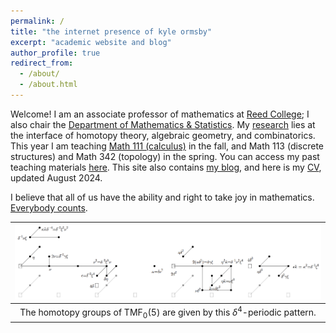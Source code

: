 ```yaml
---
permalink: /
title: "the internet presence of kyle ormsby"
excerpt: "academic website and blog"
author_profile: true
redirect_from: 
  - /about/
  - /about.html
---
```


Welcome! I am an associate professor of mathematics at [Reed College](https://www.reed.edu/); I also chair the [Department of Mathematics & Statistics](https://www.reed.edu/math-stats/). My [research](/research/) lies at the interface of homotopy theory, algebraic geometry, and combinatorics. This year I am teaching [Math 111 (calculus)](/111/) in the fall, and Math 113 (discrete structures) and Math 342 (topology) in the spring. You can access my past teaching materials [here](/teaching/). This site also contains [my blog](/blog/), and here is my [CV](/files/cv_ormsby.pdf), updated August 2024.

I believe that all of us have the ability and right to take joy in mathematics. [Everybody counts](https://www.ams.org/publications/journals/notices/201610/rnoti-p1164.pdf).

| ![The homotopy groups of $\mathrm{TMF}_0(5)$.](/images/tmf05.png) |
| :--: |
| The homotopy groups of $\mathrm{TMF}_0(5)$ are given by this $\delta^4$-periodic pattern. |